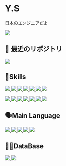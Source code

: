 <h1>Y.S</h1>

<p>
  日本のエンジニアだよ
</p>

<p>
  <img src="https://github-readme-stats.vercel.app/api?username=NullPo404&show_icons=true&theme=ambient_gradient" />

</p>

## 📌 最近のリポジトリ

<p>
  <a href="https://github.com/y-s2004/pc-rental">
    <img src="https://github-readme-stats.vercel.app/api/pin/?username=y-s2004&repo=pc-rental&theme=ambient_gradient" />
  </a>
</p>

## 💪Skills

<p>
  <a href="https://www.java.com/">
    <img src="https://img.shields.io/badge/Java-007396?style=flat&logo=openjdk&logoColor=white"/>
  </a>
  <a href="https://en.wikipedia.org/wiki/C_(programming_language)">
    <img src="https://img.shields.io/badge/C-A8B9CC?style=flat&logo=c&logoColor=white"/>
  </a>
  <a href="https://developer.mozilla.org/en-US/docs/Web/HTML">
    <img src="https://img.shields.io/badge/HTML5-E34F26?style=flat&logo=html5&logoColor=white"/>
  </a>
  <a href="https://developer.mozilla.org/en-US/docs/Web/CSS">
    <img src="https://img.shields.io/badge/CSS3-1572B6?style=flat&logo=css3&logoColor=white"/>
  </a>
  <a href="https://developer.mozilla.org/en-US/docs/Web/JavaScript">
    <img src="https://img.shields.io/badge/JavaScript-F7DF1E?style=flat&logo=javascript&logoColor=black"/>
  </a>
  <a href="https://www.typescriptlang.org/">
    <img src="https://img.shields.io/badge/TypeScript-3178C6?style=flat&logo=typescript&logoColor=white"/>
  </a>
  <a href="https://nodejs.org/">
    <img src="https://img.shields.io/badge/Node.js-339933?style=flat&logo=node.js&logoColor=white"/>
  </a>
</p>

<p>
  <a href="https://nextjs.org/">
    <img src="https://img.shields.io/badge/Next.js-000000?style=flat&logo=next.js&logoColor=white" />
  </a>
  
  <a href="https://www.php.net/">
    <img src="https://img.shields.io/badge/PHP-777BB4?style=flat&logo=php&logoColor=white" />
  </a>
  
  <a href="https://www.python.org/">
    <img src="https://img.shields.io/badge/Python-3776AB?style=flat&logo=python&logoColor=white" />
  </a>
  
  <a href="https://www.docker.com/">
    <img src="https://img.shields.io/badge/Docker-2496ED?style=flat&logo=docker&logoColor=white" />
  </a>
  
  <a href="https://git-scm.com/">
    <img src="https://img.shields.io/badge/Git-F05032?style=flat&logo=git&logoColor=white" />
  </a>
  
  <a href="https://github.com/">
    <img src="https://img.shields.io/badge/GitHub-181717?style=flat&logo=github&logoColor=white" />
  </a>
  
  <a href="https://aws.amazon.com/">
    <img src="https://img.shields.io/badge/AWS-232F3E?style=flat&logo=amazonaws&logoColor=white" />
  </a>
</p>

## 🗣️Main Language

<p>
  <a href="https://www.java.com/">
    <img src="https://img.shields.io/badge/Java-007396?style=flat&logo=openjdk&logoColor=white" />
  </a>
  <a href="https://developer.mozilla.org/en-US/docs/Web/HTML">
    <img src="https://img.shields.io/badge/HTML5-E34F26?style=flat&logo=html5&logoColor=white" />
  </a>
  <a href="https://developer.mozilla.org/en-US/docs/Web/CSS">
    <img src="https://img.shields.io/badge/CSS3-1572B6?style=flat&logo=css3&logoColor=white" />
  </a>
  <a href="https://developer.mozilla.org/en-US/docs/Web/JavaScript">
    <img src="https://img.shields.io/badge/JavaScript-F7DF1E?style=flat&logo=javascript&logoColor=black" />
  </a>
  <a href="https://www.typescriptlang.org/">
    <img src="https://img.shields.io/badge/TypeScript-3178C6?style=flat&logo=typescript&logoColor=white" />
  </a>
</p>

## 🧑‍💻DataBase

<p>
  <a href="https://www.postgresql.org/">
    <img src="https://img.shields.io/badge/PostgreSQL-4169E1?style=flat&logo=postgresql&logoColor=white" />
  </a>
  <a href="https://www.mysql.com/">
    <img src="https://img.shields.io/badge/MySQL-4479A1?style=flat&logo=mysql&logoColor=white" />
  </a>
</p>

